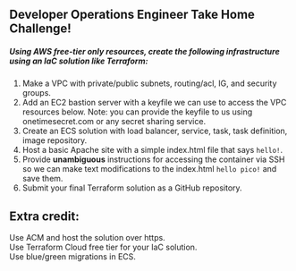 ## Developer Operations Engineer Take Home Challenge!

##### Using AWS free-tier only resources, create the following infrastructure using an IaC solution like Terraform:

1. Make a VPC with private/public subnets, routing/acl, IG, and security groups. 
1. Add an EC2 bastion server with a keyfile we can use to access the VPC resources below. Note: you can provide the keyfile to us using onetimesecret.com or any secret sharing service.
1. Create an ECS solution with load balancer, service, task, task definition, image repository. 
1. Host a basic Apache site with a simple index.html file that says `hello!`.
1. Provide **unambiguous** instructions for accessing the container via SSH so we can make text modifications to the index.html `hello pico!` and save them.
1. Submit your final Terraform solution as a GitHub repository.

## Extra credit: 
Use ACM and host the solution over https.  
Use Terraform Cloud free tier for your IaC solution.  
Use blue/green migrations in ECS.
